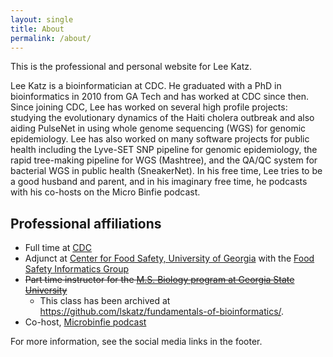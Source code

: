 ```yaml
---
layout: single 
title: About
permalink: /about/
---
```


This is the professional and personal website for Lee Katz.

Lee Katz is a bioinformatician at CDC.  He graduated with a PhD in bioinformatics in 2010 from GA Tech and has worked at CDC since then.  Since joining CDC, Lee has worked on several high profile projects: studying the evolutionary dynamics of the Haiti cholera outbreak and also aiding PulseNet in using whole genome sequencing (WGS) for genomic epidemiology.  Lee has also worked on many software projects for public health including the Lyve-SET SNP pipeline for genomic epidemiology, the rapid tree-making pipeline for WGS (Mashtree), and the QA/QC system for bacterial WGS in public health (SneakerNet).  In his free time, Lee tries to be a good husband and parent, and in his imaginary free time, he podcasts with his co-hosts on the Micro Binfie podcast.

## Professional affiliations

* Full time at [CDC](https://www.cdc.gov/)
* Adjunct at [Center for Food Safety, University of Georgia](https://cfs.caes.uga.edu/) with the [Food Safety Informatics Group](https://www.denglab.site/)
* ~~Part time instructor for the [M.S. Biology program at Georgia State University](https://cas.gsu.edu/program/biology-ms/)~~
  * This class has been archived at <https://github.com/lskatz/fundamentals-of-bioinformatics/>.
* Co-host, [Microbinfie podcast](https://microbinfie.github.io)

For more information, see the social media links in the footer.
